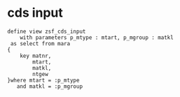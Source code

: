 <a name="top"></a>

# cds input


```ABAP
define view zsf_cds_input
    with parameters p_mtype : mtart, p_mgroup : matkl
 as select from mara
{
    key matnr,
        mtart,
        matkl,
        ntgew
}where mtart = :p_mtype
   and matkl = :p_mgroup

```
